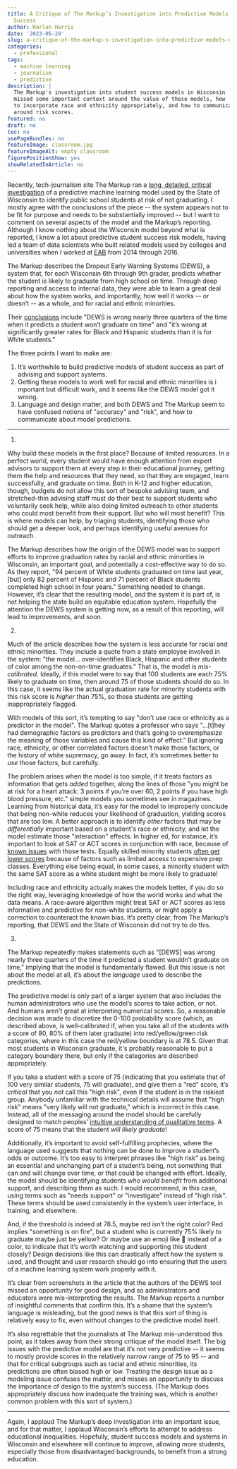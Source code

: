 ```yaml
---
title: A Critique of The Markup’s Investigation into Predictive Models of Student
  Success
author: Harlan Harris
date: '2023-05-29'
slug: a-critique-of-the-markup-s-investigation-into-predictive-models-of-student-success
categories:
  - professional
tags:
  - machine learning
  - journalism
  - predictive
description: |
  The Markup's investigation into student success models in Wisconsin
  missed some important context around the value of these models, how
  to incorporate race and ethnicity appropriately, and how to communicate
  around risk scores.
featured: no
draft: no
toc: no
usePageBundles: no
featureImage: classroom.jpg
featureImageAlt: empty classroom
figurePositionShow: yes
showRelatedInArticle: no
---
```


Recently, tech-journalism site The Markup ran a 
[long, detailed, critical investigation](https://themarkup.org/machine-learning/2023/04/27/false-alarm-how-wisconsin-uses-race-and-income-to-label-students-high-risk)
of a predictive machine learning model used by the State of Wisconsin to identify 
public school students at risk of not graduating.
I mostly agree with the conclusions of the piece -- the system appears not to 
be fit for purpose and needs to be substantially improved -- but I want to 
comment on several aspects of the model and the Markup’s reporting. Although I 
know nothing about the Wisconsin model beyond what is reported, I know a lot 
about predictive student success risk models, having led a team of data 
scientists who built related models used by colleges and universities when 
I worked at [EAB](https://eab.com/products/navigate/) from 2014 through 2016. 

The Markup describes the Dropout Early Warning Systems (DEWS), a system that, 
for each Wisconsin 6th through 9th grader, predicts whether the student is 
likely to graduate from high school on time. Through deep reporting and access 
to internal data, they were able to learn a great deal about how the system 
works, and importantly, how well it works -- or doesn’t -- as a whole, and for 
racial and ethnic minorities. 

Their [conclusions](https://themarkup.org/the-breakdown/2023/04/27/takeaways-from-our-investigation-into-wisconsins-racially-inequitable-dropout-algorithm) include 
"DEWS is wrong nearly three quarters of the time when it predicts a student 
won’t graduate on time" and "it’s wrong at significantly greater rates for 
Black and Hispanic students than it is for White students."

The three points I want to make are:

1. It’s worthwhile to build predictive models of student success as part of 
advising and support systems.
2. Getting these models to work well for racial and ethnic minorities is i
mportant but difficult work, and it seems like the DEWS model got it wrong.
3. Language and design matter, and both DEWS and The Markup seem to have 
confused notions of "accuracy" and "risk", and how to communicate about model 
predictions.

-----

1.

Why build these models in the first place? Because of limited resources. 
In a perfect world, every student would have enough attention from expert 
advisors to support them at every step in their educational journey, getting 
them the help and resources that they need, so that they are engaged, learn 
successfully, and graduate on time. Both in K-12 and higher education, though, 
budgets do not allow this sort of bespoke advising team, and stretched-thin 
advising staff must do their best to support students who voluntarily seek 
help, while also doing limited outreach to other students who could most 
benefit from their support. But who will most benefit? This is where models 
can help, by triaging students, identifying those who should get a deeper look, 
and perhaps identifying useful avenues for outreach.

The Markup describes how the origin of the DEWS model was to support efforts to 
improve graduation rates by racial and ethnic minorities in Wisconsin, an 
important goal, and potentially a cost-effective way to do so. As they report, 
"94 percent of White students graduated on time last year, [but] only 82 
percent of Hispanic and 71 percent of Black students completed high school in 
four years." Something needed to change. However, it’s clear that the resulting 
model, and the system it is part of, is not helping the state build an 
equitable education system. Hopefully the attention the DEWS system is getting 
now, as a result of this reporting, will lead to improvements, and soon.

2.

Much of the article describes how the system is less accurate for racial and 
ethnic minorities. They include a quote from a state employee involved in the
system: "the model... over-identifies Black, Hispanic and other students of 
color among the non-on-time graduates." That is, the model is _mis-calibrated_. 
Ideally, if this model were to say that 100 students are each 75% likely to 
graduate on time, then around 75 of those students should do so. In this case, 
it seems like the actual graduation rate for minority students with this risk 
score is _higher_ than 75%, so those students are getting inappropriately flagged. 

With models of this sort, it’s tempting to say "don’t use race or ethnicity as 
a predictor in the model". The Markup quotes a professor who says "...[t]hey 
had demographic factors as predictors and that’s going to overemphasize the 
meaning of those variables and cause this kind of effect." But ignoring race, 
ethnicity, or other correlated factors doesn’t make those factors, or the 
history of white supremacy, go away. In fact, it’s sometimes better to _use_ 
those factors, but carefully. 

The problem arises when the model is too simple, if it treats factors as 
information that gets _added_ together, along the lines of those "you might be 
at risk for a heart attack: 3 points if you’re over 60, 2 points if you have 
high blood pressure, etc." simple models you sometimes see in magazines. 
Learning from historical data, it’s easy for the model to improperly conclude 
that being non-white reduces your likelihood of graduation, yielding scores 
that are too low. A better approach is to identify _other_ factors that may 
be _differentially_ important based on a student's race or ethnicity, and let 
the model estimate those "interaction" effects. In higher ed, for instance, 
it’s important to look at SAT or ACT scores in conjunction with race, because 
of [known issues](https://psycnet.apa.org/doiLanding?doi=10.1037%2Fedu0000104) 
with those tests. Equally skilled minority students 
[often get lower scores](https://www.brookings.edu/blog/up-front/2020/12/01/sat-math-scores-mirror-and-maintain-racial-inequity/) because of factors such as limited access to 
expensive prep classes. Everything else being equal, in some cases, a minority 
student with the same SAT score as a white student might be more likely to graduate!

Including race and ethnicity actually makes the models better, if you do so the 
right way, leveraging knowledge of how the world works and what the data means. 
A race-aware algorithm might treat SAT or ACT scores as less informative and
predictive for non-white students, or might apply a correction to counteract the
known bias. It’s pretty clear, from The Markup’s reporting, that DEWS and the 
State of Wisconsin did not try to do this.

3. 

The Markup repeatedly makes statements such as "[DEWS] was wrong nearly three 
quarters of the time it predicted a student wouldn’t graduate on time," 
implying that the model is fundamentally flawed. But this issue is not about 
the model at all, it’s about the _language_ used to describe the predictions. 

The predictive model is only part of a larger system that also includes the 
human administrators who use the model’s scores to take action, or not. And 
humans aren’t great at interpreting numerical scores. So, a reasonable decision 
was made to discretize the 0-100 probability score (which, as described above, 
is well-calibrated if, when you take all of the students with a score of 80, 
80% of them later graduate) into red/yellow/green risk categories, where in 
this case the red/yellow boundary is at 78.5. Given that most students in
Wisconsin graduate, it's probably reasonable to put a category boundary there, 
but only if the categories are described appropriately.

If you take a student with a score of 75 (indicating that you estimate that of 
100 very similar students, 75 will graduate), and give them a "red" score, 
it’s _critical_ that you _not_ call this "high risk", even if the student is 
in the riskiest group. Anybody unfamiliar with the technical details will 
assume that "high risk" means "very likely will not graduate," which is 
incorrect in this case. Instead, all of the messaging around the model should 
be carefully designed to match peoples’ 
[intuitive understanding of qualitative terms](https://en.wikipedia.org/wiki/Words_of_estimative_probability). 
A score of 75 means that the student _will likely graduate_!

Additionally, it’s important to avoid self-fulfilling prophecies, where the 
language used suggests that nothing can be done to improve a student’s odds or 
outcome. It’s too easy to interpret phrases like "high risk" as being an 
essential and unchanging part of a student’s being, not something that can and 
will change over time, or that could be changed with effort. Ideally, the model 
should be identifying students _who would benefit_ from additional support, 
and describing them as such. I would recommend, in this case, using terms such 
as "needs support" or "investigate" instead of "high risk". These terms should 
be used consistently in the system’s user interface, in training, and elsewhere. 

And, if the threshold is indeed at 78.5, maybe red isn’t the right color? Red 
implies "something is on fire", but a student who is currently 75% likely to 
graduate maybe just be yellow? Or maybe use an emoji like 👀 instead of a color,
to indicate that it’s worth watching and supporting this student closely? 
Design decisions like this can drastically affect how the system is used, and 
thought and user research should go into ensuring that the users of a machine 
learning system work properly with it. 

It’s clear from screenshots in the article that the authors of the DEWS tool 
missed an opportunity for good design, and so administrators and educators 
were mis-interpreting the results. The Markup reports a number of insightful 
comments that confirm this. It’s a shame that the system’s language is
misleading, but the good news is that this sort of thing is relatively easy to 
fix, even without changes to the predictive model itself. 

It’s also regrettable that the journalists at The Markup mis-understood this 
point, as it takes away from their strong critique of the model itself. The 
big issues with the predictive model are that it’s not very predictive -- it 
seems to mostly provide scores in the relatively narrow range of 75 to 95 -- and 
that for critical subgroups such as racial and ethnic minorities, its 
predictions are often biased high or low. Treating the design issue as a 
modeling issue confuses the matter, and misses an opportunity to discuss the 
importance of design to the system’s success. (The Markup does appropriately 
discuss how inadequate the training was, which is another common problem with 
this sort of system.) 

-----

Again, I applaud The Markup’s deep investigation into an important issue, and 
for that matter, I applaud Wisconsin’s efforts to attempt to address 
educational inequalities. Hopefully, student success models and systems in 
Wisconsin and elsewhere will continue to improve, allowing more students, 
especially those from disadvantaged backgrounds, to benefit from a strong education.
